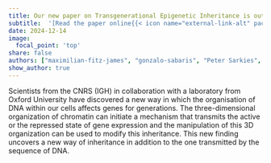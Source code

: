 ```yaml
---
title: Our new paper on Transgenerational Epigenetic Inheritance is out!
subtitle:  '[Read the paper online{{< icon name="external-link-alt" pack="fas" >}}](https://doi.org/10.1016/j.molcel.2024.11.021) or [download it here {{< icon name="file-pdf" pack="fas" >}}](https://vloubiere.github.io/website/publication/fitz-james-2025/fitz-james-2025.pdf).<br> Congratulations Max, and all co-authors!'
date: 2024-12-14
image:
  focal_point: 'top'
share: false  
authors: ["maximilian-fitz-james", "gonzalo-sabaris", "Peter Sarkies", "frederic-bantignies", "giacomo-cavalli"]  # slugs of author profiles
show_author: true
---
```


<!--more-->

Scientists from the CNRS (IGH) in collaboration with a laboratory from Oxford University have discovered a new way in which the organisation of DNA within our cells affects genes for generations. The three-dimensional organization of chromatin can initiate a mechanism that transmits the active or the repressed state of gene expression and the manipulation of this 3D organization can be used to modify this inheritance. This new finding uncovers a new way of inheritance in addition to the one transmitted by the sequence of DNA.
